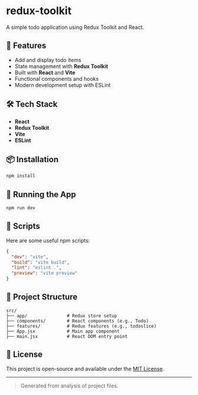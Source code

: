 # redux-toolkit

A simple todo application using Redux Toolkit and React.

## 🚀 Features

- Add and display todo items
- State management with **Redux Toolkit**
- Built with **React** and **Vite**
- Functional components and hooks
- Modern development setup with ESLint

## 🛠️ Tech Stack

- **React**
- **Redux Toolkit**
- **Vite**
- **ESLint**

## 📦 Installation

```bash
npm install
```

## 🧪 Running the App

```bash
npm run dev
```

## 🔧 Scripts

Here are some useful npm scripts:

```json
{
  "dev": "vite",
  "build": "vite build",
  "lint": "eslint .",
  "preview": "vite preview"
}
```

## 📁 Project Structure

```
src/
├── app/               # Redux store setup
├── components/        # React components (e.g., Todo)
├── features/          # Redux features (e.g., todoslice)
├── App.jsx            # Main app component
├── main.jsx           # React DOM entry point
```

## 📑 License

This project is open-source and available under the [MIT License](LICENSE).

---

> Generated from analysis of project files.
